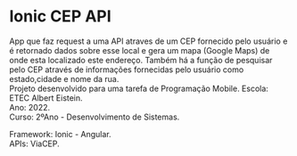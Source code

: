 # Ionic CEP API
App que faz request a uma API atraves de um CEP fornecido pelo usuário e é retornado dados sobre esse local e gera um mapa (Google Maps) de onde esta localizado este endereço. Também há a função de pesquisar pelo CEP através de informações fornecidas pelo usuário como estado,cidade e nome da rua.
<br>Projeto desenvolvido para uma tarefa de Programação Mobile. 
Escola: ETEC Albert Eistein.<br> 
Ano: 2022. <br>
Curso: 2ºAno - Desenvolvimento de Sistemas.

Framework: Ionic - Angular.
<br>
APIs: ViaCEP.
